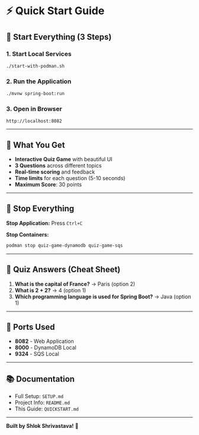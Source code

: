# ⚡ Quick Start Guide

## 🚀 Start Everything (3 Steps)

### 1. Start Local Services
```bash
./start-with-podman.sh
```

### 2. Run the Application
```bash
./mvnw spring-boot:run
```

### 3. Open in Browser
```
http://localhost:8082
```

---

## 🎯 What You Get

- **Interactive Quiz Game** with beautiful UI
- **3 Questions** across different topics
- **Real-time scoring** and feedback
- **Time limits** for each question (5-10 seconds)
- **Maximum Score**: 30 points

---

## 🛑 Stop Everything

**Stop Application:** Press `Ctrl+C`

**Stop Containers:**
```bash
podman stop quiz-game-dynamodb quiz-game-sqs
```

---

## 📝 Quiz Answers (Cheat Sheet)

1. **What is the capital of France?** → Paris (option 2)
2. **What is 2 + 2?** → 4 (option 1)
3. **Which programming language is used for Spring Boot?** → Java (option 1)

---

## 🔧 Ports Used

- **8082** - Web Application
- **8000** - DynamoDB Local
- **9324** - SQS Local

---

## 📚 Documentation

- Full Setup: `SETUP.md`
- Project Info: `README.md`
- This Guide: `QUICKSTART.md`

---

**Built by Shlok Shrivastava!** 🎯


